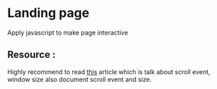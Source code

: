 # Landing page

Apply javascript to make page interactive

## Resource :

Highly recommend to read [this](https://www.codeguage.com/courses/js/events-scroll-event) article which is talk about scroll event, window size also document scroll event and size.
